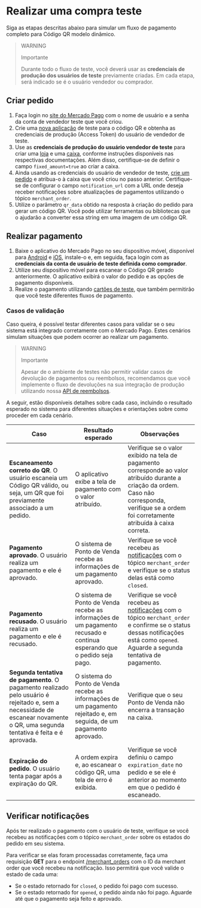 # Realizar uma compra teste 

Siga as etapas descritas abaixo para simular um fluxo de pagamento completo para Código QR modelo dinâmico. 

> WARNING
>
> Importante
>
> Durante todo o fluxo de teste, você deverá usar as **credenciais de produção dos usuários de teste** previamente criadas. Em cada etapa, será indicado se é o usuário vendedor ou comprador.

## Criar pedido 

1. Faça login no [site do Mercado Pago](https://www.mercadopago[FAKER][URL][DOMAIN]/developers/panel/app) com o nome de usuário e a senha da conta de vendedor teste que você criou. 
2. Crie uma [nova aplicação](/developers/pt/docs/qr-code/additional-content/your-integrations/dashboard) de teste para o código QR e obtenha as credenciais de produção (Access Token) do usuário de vendedor de teste. 
3. Use as **credenciais de produção do usuário vendedor de teste** para criar uma [loja](/developers/pt/reference/stores/_users_user_id_stores/post) e uma [caixa](/developers/pt/reference/pos/_pos/post), conforme instruções disponíveis nas respectivas documentações. Além disso, certifique-se de definir o campo `fixed_amount=true` ao criar a caixa.  
4. Ainda usando as credenciais do usuário de vendedor de teste, [crie um pedido](/developers/pt/reference/qr-dynamic/_instore_orders_qr_seller_collectors_user_id_pos_external_pos_id_qrs/put) e atribua-o à caixa que você criou no passo anterior. Certifique-se de configurar o campo `notification_url` com a URL onde deseja receber notificações sobre atualizações de pagamentos utilizando o tópico `merchant_order`. 
5. Utilize o parâmetro `qr_data` obtido na resposta à criação do pedido para gerar um código QR. Você pode utilizar ferramentas ou bibliotecas que o ajudarão a converter essa string em uma imagem de um código QR.

## Realizar pagamento 

1. Baixe o aplicativo do Mercado Pago no seu dispositivo móvel, disponível para [Android](https://play.google.com/store/apps/details?id=com.mercadopago.wallet&pcampaignid=web_share) e [iOS](https://apps.apple.com/br/app/mercado-pago-banco-digital/id925436649), instale-o e, em seguida, faça login com as **credenciais da conta de usuário de teste definida como comprador**. 
2. Utilize seu dispositivo móvel para escanear o Código QR gerado anteriormente. O aplicativo exibirá o valor do pedido e as opções de pagamento disponíveis. 
3. Realize o pagamento utilizando [cartões de teste](/developers/pt/docs/qr-code/additional-content/your-integrations/test/cards), que também permitirão que você teste diferentes fluxos de pagamento. 

### Casos de validação 
Caso queira, é possível testar diferentes casos para validar se o seu sistema está integrado corretamente com o Mercado Pago. Estes cenários simulam situações que podem ocorrer ao realizar um pagamento. 

> WARNING
>
> Importante
>
> Apesar de o ambiente de testes não permitir validar casos de devolução de pagamentos ou reembolsos, recomendamos que você implemente o fluxo de devoluções na sua integração de produção utilizando nossa [API de reembolsos](/developers/pt/reference/chargebacks/_payments_id_refunds/post).

A seguir, estão disponíveis detalhes sobre cada caso, incluindo o resultado esperado no sistema para diferentes situações e orientações sobre como proceder em cada cenário.

| Caso | Resultado esperado | Observações |
|---|---|---|
| **Escaneamento correto do QR**. O usuário escaneia um Código QR válido, ou seja, um QR que foi previamente associado a um pedido.  | O aplicativo exibe a tela de pagamento com o valor atribuído. | Verifique se o valor exibido na tela de pagamento corresponde ao valor atribuído durante a criação da ordem. Caso não corresponda, verifique se a ordem foi corretamente atribuída à caixa correta. |
| **Pagamento aprovado**. O usuário realiza um pagamento e ele é aprovado. | O sistema de Ponto de Venda recebe as informações de um pagamento aprovado. | Verifique se você recebeu as [notificações](/developers/pt/docs/qr-code/additional-content/your-integrations/notifications) com o tópico `merchant_order` e verifique se o status delas está como `closed`. |
| **Pagamento recusado**. O usuário realiza um pagamento e ele é recusado. | O sistema de Ponto de Venda recebe as informações de um pagamento recusado e continua esperando que o pedido seja pago. | Verifique se você recebeu as [notificações](/developers/pt/docs/qr-code/additional-content/your-integrations/notifications) com o tópico `merchant_order` e confirme se o status dessas notificações está como `opened`. Aguarde a segunda tentativa de pagamento. |
| **Segunda tentativa de pagamento**. O pagamento realizado pelo usuário é rejeitado e, sem a necessidade de escanear novamente o QR, uma segunda tentativa é feita e é aprovada. | O sistema do Ponto de Venda recebe as informações de um pagamento rejeitado e, em seguida, de um pagamento aprovado. | Verifique que o seu Ponto de Venda não encerra a transação na caixa.  |
| **Expiração do pedido**. O usuário tenta pagar após a expiração do QR. | A ordem expira e, ao escanear o código QR, uma tela de erro é exibida. |Verifique se você definiu o campo `expiration_date` no pedido e se ele é anterior ao momento em que o pedido é escaneado. | 



## Verificar notificações 
Após ter realizado o pagamento com o usuário de teste, verifique se você recebeu as notificações com o tópico `merchant_order` sobre os estados do pedido em seu sistema. 

Para verificar se elas foram processadas corretamente, faça uma requisição **GET** para o endpoint [/merchant_orders](/developers/pt/reference/merchant_orders/_merchant_orders_id/get) com o ID da merchant order que você recebeu na notificação. Isso permitirá que você valide o estado de cada uma: 
 * Se o estado retornado for `closed`, o pedido foi pago com sucesso. 
 * Se o estado retornado for `opened`, o pedido ainda não foi pago. Aguarde até que o pagamento seja feito e aprovado. 

